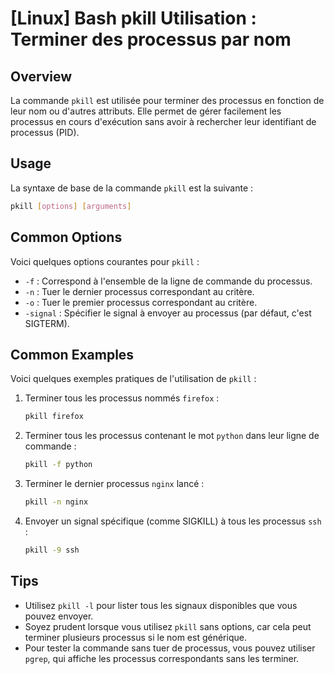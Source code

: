 # [Linux] Bash pkill Utilisation : Terminer des processus par nom

## Overview
La commande `pkill` est utilisée pour terminer des processus en fonction de leur nom ou d'autres attributs. Elle permet de gérer facilement les processus en cours d'exécution sans avoir à rechercher leur identifiant de processus (PID).

## Usage
La syntaxe de base de la commande `pkill` est la suivante :

```bash
pkill [options] [arguments]
```

## Common Options
Voici quelques options courantes pour `pkill` :

- `-f` : Correspond à l'ensemble de la ligne de commande du processus.
- `-n` : Tuer le dernier processus correspondant au critère.
- `-o` : Tuer le premier processus correspondant au critère.
- `-signal` : Spécifier le signal à envoyer au processus (par défaut, c'est SIGTERM).

## Common Examples
Voici quelques exemples pratiques de l'utilisation de `pkill` :

1. Terminer tous les processus nommés `firefox` :
   ```bash
   pkill firefox
   ```

2. Terminer tous les processus contenant le mot `python` dans leur ligne de commande :
   ```bash
   pkill -f python
   ```

3. Terminer le dernier processus `nginx` lancé :
   ```bash
   pkill -n nginx
   ```

4. Envoyer un signal spécifique (comme SIGKILL) à tous les processus `ssh` :
   ```bash
   pkill -9 ssh
   ```

## Tips
- Utilisez `pkill -l` pour lister tous les signaux disponibles que vous pouvez envoyer.
- Soyez prudent lorsque vous utilisez `pkill` sans options, car cela peut terminer plusieurs processus si le nom est générique.
- Pour tester la commande sans tuer de processus, vous pouvez utiliser `pgrep`, qui affiche les processus correspondants sans les terminer.